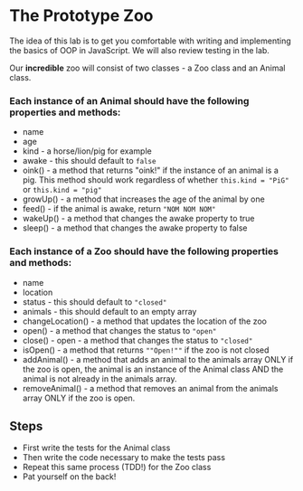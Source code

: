 # The Prototype Zoo

The idea of this lab is to get you comfortable with writing and implementing the basics of OOP in JavaScript. We will also review testing in the lab.

Our **incredible** zoo will consist of two classes - a Zoo class and an Animal class. 

### Each instance of an Animal should have the following properties and methods:

* name
* age
* kind - a horse/lion/pig for example
* awake - this should default to `false`
* oink() - a method that returns "oink!" if the instance of an animal is a pig. This method should work regardless of whether `this.kind = "PiG"` or `this.kind = "pig"`
* growUp() - a method that increases the age of the animal by one
* feed() - if the animal is awake, return `"NOM NOM NOM"`
* wakeUp() - a method that changes the awake property to true
* sleep() - a method that changes the awake property to false

### Each instance of a Zoo should have the following properties and methods:

* name
* location
* status - this should default to `"closed"`
* animals - this should default to an empty array
* changeLocation() - a method that updates the location of the zoo
* open() - a method that changes the status to `"open"`
* close() - open - a method that changes the status to `"closed"`
* isOpen() - a method that returns `""Open!""` if the zoo is not closed
* addAnimal() - a method that adds an animal to the animals array ONLY if the zoo is open, the animal is an instance of the Animal class AND the animal is not already in the animals array.
* removeAnimal() - a method that removes an animal from the animals array ONLY if the zoo is open.  


## Steps

- First write the tests for the Animal class
- Then write the code necessary to make the tests pass
- Repeat this same process (TDD!) for the Zoo class
- Pat yourself on the back!
